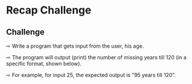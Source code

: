 
# Recap Challenge


## Challenge

⇨ Write a program that gets input from the user, his age.

⇨ The program will output (print) the number of missing years till 120 (in a specific format, shown below).

⇨ For example, for input 25, the expected output is "95 years till 120".
